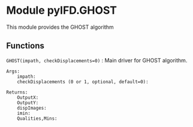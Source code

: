 Module pyIFD.GHOST
==================
This module provides the GHOST algorithm

Functions
---------

    
`GHOST(impath, checkDisplacements=0)`
:   Main driver for GHOST algorithm.
    
    Args:
        impath:
        checkDisplacements (0 or 1, optional, default=0):
    
    Returns:
        OutputX:
        OutputY:
        dispImages:
        imin:
        Qualities,Mins: